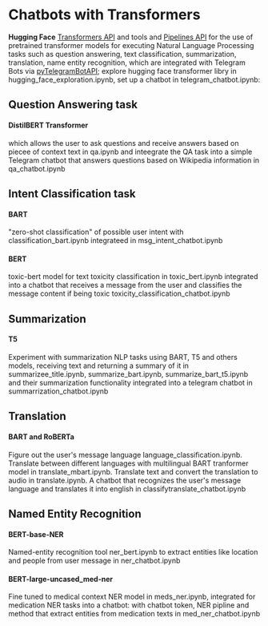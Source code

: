 # Chatbots with Transformers
**Hugging Face** [Transformers API](https://huggingface.co/docs/transformers/index) and tools and [Pipelines API](https://huggingface.co/docs/transformers/v4.40.2/en/main_classes/pipelines#transformers.pipeline) for the use of pretrained transformer models for executing Natural Language Processing tasks such as question answering, text classification, summarization, translation, name entity recognition, which are integrated with Telegram Bots via [pyTelegramBotAPI](https://github.com/eternnoir/pyTelegramBotAPI); explore hugging face transformer libry in hugging_face_exploration.ipynb, set up a chatbot in telegram_chatbot.ipynb:

## Question Answering task
#### DistilBERT Transformer
which allows the user to ask questions and receive answers based on piecee of context text in qa.ipynb and inteegrate the QA task into a simple Telegram chatbot that answers questions based on Wikipedia information in qa_chatbot.ipynb

## Intent Classification task
#### BART
"zero-shot classification" of possible user intent with classification_bart.ipynb integrateed in msg_intent_chatbot.ipynb
#### BERT
toxic-bert model for text toxicity classification in toxic_bert.ipynb integrated into a chatbot that receives a message from the user and classifies the message content if being toxic toxicity_classification_chatbot.ipynb

## Summarization
#### T5 
Experiment with summarization NLP tasks using BART, T5 and others models, receiving text and returning a summary of it in summarizee_title.ipynb, summarize_bart.ipynb, summarize_bart_t5.ipynb and their summarization functionality integrated into a telegram chatbot in summarrization_chatbot.ipynb

## Translation
#### BART and RoBERTa
Figure out the user's message language language_classification.ipynb. Translate  between different languages with multilingual BART tranformer model in translate_mbart.ipynb. Translate text and convert the translation to audio in translate.ipynb. A chatbot that recognizes the user's message language and translates it into english in classifytranslate_chatbot.ipynb

## Named Entity Recognition
#### BERT-base-NER
Named-entity recognition tool ner_bert.ipynb to extract entities like location and people from user message in ner_chatbot.ipynb

#### BERT-large-uncased_med-ner
Fine tuned to medical context NER model in meds_ner.ipynb, integrated for medication NER tasks into a chatbot: with chatbot token, NER pipline and method that extract entities from medication texts in med_ner_chatbot.ipynb 
